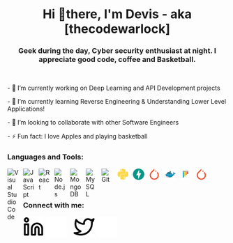 <h1 align="center">Hi 👋there, I'm Devis - aka [thecodewarlock]</h1>
<h3 align="center">Geek during the day, Cyber security enthusiast at night. I appreciate good code, coffee and Basketball.</h3>
&nbsp;&nbsp;
<p align="left">- 🔭 I’m currently working on Deep Learning and API Development projects</p>
<p align="left">- 🌱 I’m currently learning Reverse Engineering & Understanding Lower Level Applications!</p>
<p align="left">- 👯 I’m looking to collaborate with other Software Engineers</p>
<p align="left">- ⚡ Fun fact: I love Apples and playing basketball</p>

<h3 align="left">Languages and Tools:</h3>

<img align="left" alt="Visual Studio Code" width="26px" src="https://cdn.jsdelivr.net/gh/devicons/devicon/icons/vscode/vscode-original.svg" style="padding-right:10px;" />
<img align="left" alt="JavaScript" width="26px" src="https://cdn.jsdelivr.net/gh/devicons/devicon/icons/javascript/javascript-original.svg" style="padding-right:10px;" />
<img align="left" alt="React" width="26px" src="https://cdn.jsdelivr.net/gh/devicons/devicon/icons/react/react-original.svg" style="padding-right:10px;" />
<img align="left" alt="Node.js" width="26px" src="https://cdn.jsdelivr.net/gh/devicons/devicon/icons/nodejs/nodejs-original.svg" style="padding-right:10px;" />
<img align="left" alt="MongoDB" width="26px" src="https://cdn.jsdelivr.net/gh/devicons/devicon/icons/mongodb/mongodb-original.svg" style="padding-right:10px;" />
<img align="left" alt="MySQL" width="26px" src="https://cdn.jsdelivr.net/gh/devicons/devicon/icons/mysql/mysql-original.svg" style="padding-right:10px;" />
<img align="left" alt="Git" width="26px" src="https://cdn.jsdelivr.net/gh/devicons/devicon/icons/git/git-original.svg" style="padding-right:10px;" />
<img align="left" alt="Python" width="26px" src="https://github.com/devicons/devicon/blob/v2.15.1/icons/python/python-plain.svg" style="padding-right:10px;" />
<img align="left" alt="FastApi" width="26px" src="https://github.com/devicons/devicon/blob/v2.15.1/icons/fastapi/fastapi-original.svg" style="padding-right:10px;" />
<img align="left" alt="pytorch" width="26px" src="https://github.com/devicons/devicon/blob/v2.15.1/icons/pytorch/pytorch-original.svg" style="padding-right:10px;" />
<img align="left" alt="Docker" width="26px" src="https://github.com/devicons/devicon/blob/v2.15.1/icons/docker/docker-original.svg" style="padding-right:10px;" />
<img align="left" alt="pytest" width="26px" src="https://github.com/devicons/devicon/blob/v2.15.1/icons/pytest/pytest-original.svg" style="padding-right:10px;" />
<img align="left" alt="pytorch" width="26px" src="https://github.com/devicons/devicon/blob/v2.15.1/icons/pytorch/pytorch-original.svg" style="padding-right:10px;" />
</div>
<br />
<br />
&nbsp;&nbsp;

### Connect with me:

[![linkedin](./img/linkedin-light.svg)](https://linkedin.com/in/devisateka#gh-light-mode-only)
[![linkedin](./img/linkedin-dark.svg)](https://linkedin.com/in/devisateka#gh-dark-mode-only)
&nbsp;&nbsp;
[![twitter](./img/twitter-light.svg)](https://twitter.com/mbe63samg#gh-light-mode-only)
[![twitter](./img/twitter-dark.svg)](https://twitter.com/mbe63samg#gh-dark-mode-only)

[twitter]: https://twitter.com/atcwl
[linkedin]: https://linkedin.com/in/devisateka
</details>
